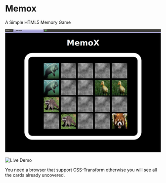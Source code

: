 Memox
=====

A Simple HTML5 Memory Game

![Screenshot](img/Game.png)

![Live Demo](http://htmlpreview.github.io/?https://raw.github.com/Zap123/Memox/master/Memo.html)


You need a browser that support CSS-Transform otherwise you will see all the cards already uncovered. 

